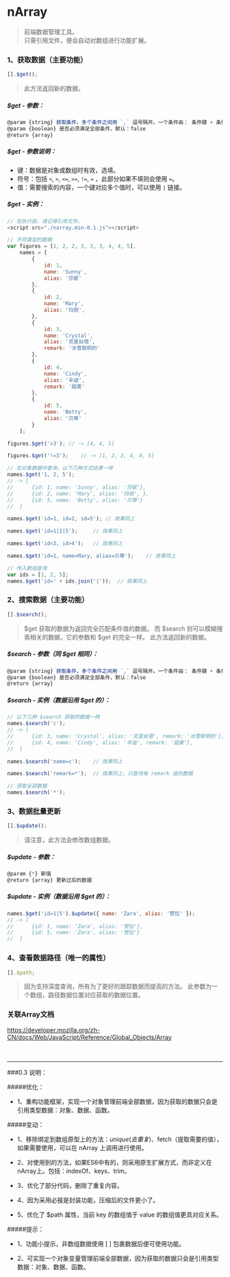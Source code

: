 # nArray
> 前端数据管理工具。<br />
> 只需引用文件，便会自动对数组进行功能扩展。<br/>

### 1、获取数据（主要功能）
```javascript
[].$get();
```
> 此方法返回新的数据。

##### $get - 参数：
```javascript
@param {string} 获取条件，多个条件之间用 `,` 逗号隔开。一个条件由： 条件键 + 条件符号 + 匹配值。
@param {boolean} 是否必须满足全部条件，默认：false
@return {array}
```

##### $get - 参数说明：
* 键：数据是对象或数组时有效，选填。
* 符号：包括 `<`, `>`, `<=`, `>=`, `!=`, `=` ，此部分如果不填则会使用 `=`。
* 值：需要搜索的内容，一个键对应多个值时，可以使用 `|` 链接。

##### $get - 实例：
```javascript
// 在执行前，请记得引用文件。
<script src="./narray.min-0.1.js"></script>

// 不同类型的数据
var figures = [1, 2, 2, 3, 3, 3, 4, 4, 5],
    names = [
		{
			id: 1,
			name: 'Sunny',
			alias: '莎妮'
		},
		{
			id: 2,
			name: 'Mary',
			alias: '玛丽',
		},
		{
			id: 3,
			name: 'Crystal',
			alias: '克里丝塔',
			remark: '冰雪聪明的'
		},
		{
			id: 4,
			name: 'Cindy',
			alias: '辛迪',
			remark: '甜美'
		},
		{
			id: 5,
			name: 'Betty',
			alias: '贝蒂'
		}
    ];

figures.$get('>3');	// -> [4, 4, 5]

figures.$get('!=3');	// -> [1, 2, 2, 4, 4, 5]

// 在对象数据中查询，以下几种方式结果一样
names.$get('1, 2, 5');		
// -> [
//		{id: 1, name: 'Sunny', alias: '莎妮'},
//		{id: 2, name: 'Mary', alias: '玛丽', }, 
//		{id: 5, name: 'Betty', alias: '贝蒂'}
// 	]

names.$get('id=1, id=2, id=5');	// 效果同上

names.$get('id=1|2|5');		// 效果同上

names.$get('id<3, id>4');	// 效果同上

names.$get('id=1, name=Mary, alias=贝蒂');	// 效果同上

// 传入数组查询
var ids = [1, 2, 5];
names.$get('id=' + ids.join('|'));	// 效果同上
```

### 2、搜索数据（主要功能）

```javascript
[].$search();
```
> $get 获取的数据为返回完全匹配条件值的数据。
> 而 $search 则可以模糊搜索相关的数据，它的参数和 $get 的完全一样。
> 此方法返回新的数据。

##### $search - 参数（同 $get 相同）：
```javascript
@param {string} 获取条件，多个条件之间用 `,` 逗号隔开。一个条件由： 条件键 + 条件符号 + 匹配值。
@param {boolean} 是否必须满足全部条件，默认：false
@return {array}
```

##### $search - 实例（数据沿用 $get 的）：
```javascript
// 以下几种 $search 获取的数据一样
names.$search('c');
// -> [
//		{id: 3, name: 'Crystal', alias: '克里丝塔', remark: '冰雪聪明的'}, 
//		{id: 4, name: 'Cindy', alias: '辛迪', remark: '甜美'},
// 	]

names.$search('name=c');	// 效果同上

names.$search('remark=*');	// 效果同上，只查询有 remark 值的数据

// 获取全部数据
names.$search('*');
```

### 3、数据批量更新

```javascript
[].$update();
```
> 请注意，此方法会修改数组数据。

##### $update - 参数：
```javascript
@param {*} 新值
@return {array} 更新过后的数据
```

##### $update - 实例（数据沿用 $get 的）：
```javascript
names.$get('id=1|5').$update({ name: 'Zara', alias: '赞拉' });
// -> [
//		{id: 1, name: 'Zara', alias: '赞拉'},
//		{id: 5, name: 'Zara', alias: '赞拉'}
// 	]
```

### 4、查看数据路径（唯一的属性）

```javascript
[].$path;
```
> 因为支持深度查询，所有为了更好的跟踪数据而提高的方法。
> 此参数为一个数组，路径数据位置对应获取的数据位置。

### 关联Array文档
https://developer.mozilla.org/zh-CN/docs/Web/JavaScript/Reference/Global_Objects/Array
<br/>
<br/>
<br/>
<hr/>
###0.3 说明：

#####优化：

* 1、重构功能框架，实现一个对象管理前端全部数据，因为获取的数据只会是引用类型数据：对象、数据、函数。


#####变动：

* 1、移除绑定到数组原型上的方法：$unique(去重复)、$fetch（提取需要的值），如果需要使用，可以在 nArray 上调用进行使用。

* 2、对使用到的方法，如果ES6中有的，则采用原生扩展方式，而非定义在 nArray上。包括：indexOf、keys、trim。

* 3、优化了部分代码，删除了重复内容。

* 4、因为采用必报是封装功能，压缩后的文件更小了。

* 5、优化了 $path 属性，当前 key 的数组值于 value 的数组值更具对应关系。


#####提示：

* 1、功能小提示，非数组数据使用 [ ] 包裹数据后便可使用功能。

* 2、可实现一个对象变量管理前端全部数据，因为获取的数据只会是引用类型数据：对象、数据、函数。




